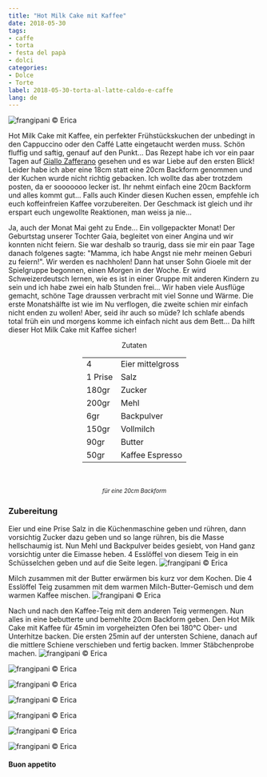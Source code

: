 ```yaml
---
title: "Hot Milk Cake mit Kaffee"
date: 2018-05-30
tags:
- caffe
- torta
- festa del papà
- dolci
categories:
- Dolce
- Torte
label: 2018-05-30-torta-al-latte-caldo-e-caffe
lang: de
---
```

![](../2018-05-30-torta-al-latte-caldo-e-caffe/header.jpg "frangipani © Erica")

Hot Milk Cake mit Kaffee, ein perfekter Frühstückskuchen der unbedingt in den Cappuccino oder den Caffé Latte eingetaucht werden muss. Schön fluffig und saftig, genauf auf den Punkt... Das Rezept habe ich vor ein paar Tagen auf <a href="https://ricette.giallozafferano.it/Torta-al-latte-caldo-e-caffe.html" target="_blank">Giallo Zafferano</a> gesehen und es war Liebe auf den ersten Blick! Leider habe ich aber eine 18cm statt eine 20cm Backform genommen und der Kuchen wurde nicht richtig gebacken. Ich wollte das aber trotzdem posten, da er sooooooo lecker ist. Ihr nehmt einfach eine 20cm Backform und alles kommt gut... Falls auch Kinder diesen Kuchen essen, empfehle ich euch koffeinfreien Kaffee vorzubereiten. Der Geschmack ist gleich und ihr erspart euch ungewollte Reaktionen, man weiss ja nie...

Ja, auch der Monat Mai geht zu Ende... Ein vollgepackter Monat! Der Geburtstag unserer Tochter Gaia, begleitet von einer Angina und wir konnten nicht feiern. Sie war deshalb so traurig, dass sie mir ein paar Tage danach folgenes sagte: "Mamma, ich habe Angst nie mehr meinen Geburi zu feiern!". Wir werden es nachholen! Dann hat unser Sohn Gioele mit der Spielgruppe begonnen, einen Morgen in der Woche. Er wird Schweizerdeutsch lernen, wie es ist in einer Gruppe mit anderen Kindern zu sein und ich habe zwei ein halb Stunden frei... Wir haben viele Ausflüge gemacht, schöne Tage draussen verbracht mit viel Sonne und Wärme. Die erste Monatshälfte ist wie im Nu verflogen, die zweite schien mir einfach nicht enden zu wollen! Aber, seid ihr auch so müde? Ich schlafe abends total früh ein und morgens komme ich einfach nicht aus dem Bett... Da hilft dieser Hot Milk Cake mit Kaffee sicher!

<div id="wrapper" style="text-align: center">
  <div id="yourdiv" style="display: inline-block;">
    <div class="ingredients">
      <div class="ingredients-title">Zutaten</div>
      <table>
        <tbody>
          <tr>
           <td>4</td>
            <td>Eier mittelgross</td>
          </tr>
          <tr>
            <td>1 Prise</td>
            <td>Salz</td>
          </tr>
          <tr>
            <td>180gr</td>
            <td>Zucker</td>
          </tr>
          <tr>
            <td>200gr</td>
            <td>Mehl</td>
          </tr>
          <tr>
            <td>6gr</td>
            <td>Backpulver</td>
          </tr>
          <tr>
            <td>150gr</td>
            <td>Vollmilch</td>
          </tr>
          <tr>
            <td>90gr</td>
            <td>Butter</td>
          </tr>
          <tr>
            <td>50gr</td>
            <td>Kaffee Espresso</td>
        </tbody>
      </table>
      <br></br>
      <i class="pull-right" style="font-size: 80%;">für eine 20cm Backform</i>
    </div>
  </div>
</div>


<h3>
  <font color="grey">
    <i class="fa fa-cogs"></i>
  </font> Zubereitung
</h3>

Eier und eine Prise Salz in die Küchenmaschine geben und rühren, dann vorsichtig Zucker dazu geben und so lange rühren, bis die Masse hellschaumig ist. Nun Mehl und Backpulver beides gesiebt, von Hand ganz vorsichtig unter die Eimasse heben. 4 Esslöffel von diesem Teig in ein Schüsselchen geben und auf die Seite legen.
![](../2018-05-30-torta-al-latte-caldo-e-caffe/impasto.jpg "frangipani © Erica")

Milch zusammen mit der Butter erwärmen bis kurz vor dem Kochen. Die 4 Esslöffel Teig zusammen mit dem warmen Milch-Butter-Gemisch und dem warmen Kaffee mischen.
![](../2018-05-30-torta-al-latte-caldo-e-caffe/caffe.jpg "frangipani © Erica")

Nach und nach den Kaffee-Teig mit dem anderen Teig vermengen. Nun alles in eine bebutterte und bemehlte 20cm Backform geben. Den Hot Milk Cake mit Kaffee für 45min im vorgeheizten Ofen bei 180°C Ober- und Unterhitze backen. Die ersten 25min auf der untersten Schiene, danach auf die mittlere Schiene verschieben und fertig backen. Immer Stäbchenprobe machen.
![](../2018-05-30-torta-al-latte-caldo-e-caffe/risultato1.jpg "frangipani © Erica")

![](../2018-05-30-torta-al-latte-caldo-e-caffe/risultato2.jpg "frangipani © Erica")

![](../2018-05-30-torta-al-latte-caldo-e-caffe/risultato3.jpg "frangipani © Erica")

![](../2018-05-30-torta-al-latte-caldo-e-caffe/risultato4.jpg "frangipani © Erica")

![](../2018-05-30-torta-al-latte-caldo-e-caffe/risultato5.jpg "frangipani © Erica")

![](../2018-05-30-torta-al-latte-caldo-e-caffe/risultato6.jpg "frangipani © Erica")

![](../2018-05-30-torta-al-latte-caldo-e-caffe/risultato7.jpg "frangipani © Erica")

<h4>Buon appetito
  <font color="red">
    <i class="fa fa-smile-o"></i>
  </font>
</h4>